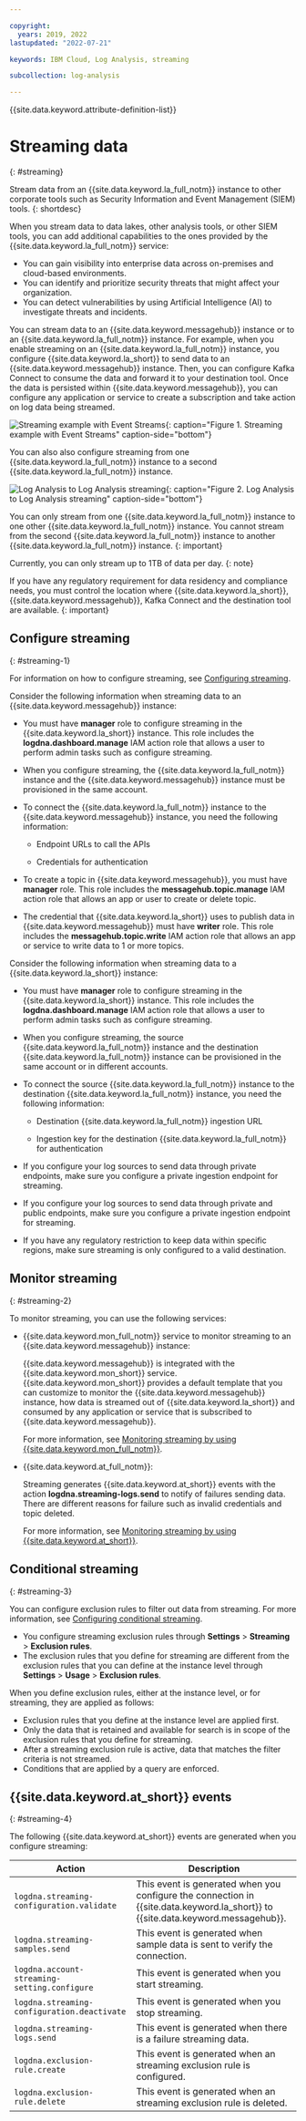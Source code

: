 ```yaml
---

copyright:
  years: 2019, 2022
lastupdated: "2022-07-21"

keywords: IBM Cloud, Log Analysis, streaming

subcollection: log-analysis

---
```


{{site.data.keyword.attribute-definition-list}}

# Streaming data
{: #streaming}

Stream data from an {{site.data.keyword.la_full_notm}} instance to other corporate tools such as Security Information and Event Management (SIEM) tools. 
{: shortdesc}

When you stream data to data lakes, other analysis tools, or other SIEM tools, you can add additional capabilities to the ones provided by the {{site.data.keyword.la_full_notm}} service:
- You can gain visibility into enterprise data across on-premises and cloud-based environments. 
- You can identify and prioritize security threats that might affect your organization.
- You can detect vulnerabilities by using Artificial Intelligence (AI) to investigate threats and incidents. 

You can stream data to an {{site.data.keyword.messagehub}} instance or to an {{site.data.keyword.la_full_notm}} instance. For example, when you enable streaming on an {{site.data.keyword.la_full_notm}} instance, you configure {{site.data.keyword.la_short}} to send data to an {{site.data.keyword.messagehub}} instance. Then, you can configure Kafka Connect to consume the data and forward it to your destination tool. Once the data is persisted within {{site.data.keyword.messagehub}}, you can configure any application or service to create a subscription and take action on log data being streamed.

![Streaming example with Event Streams](images/la_streams.svg "Streaming examples with Event Streams"){: caption="Figure 1. Streaming example with Event Streams" caption-side="bottom"}

You can also also configure streaming from one {{site.data.keyword.la_full_notm}} instance to a second {{site.data.keyword.la_full_notm}} instance.

![Log Analysis to Log Analysis streaming](images/la_to_la.svg "Log Analysis to Log Analysis streaming"){: caption="Figure 2. Log Analysis to Log Analysis streaming" caption-side="bottom"}

You can only stream from one {{site.data.keyword.la_full_notm}} instance to one other {{site.data.keyword.la_full_notm}} instance. You cannot stream from the second {{site.data.keyword.la_full_notm}} instance to another {{site.data.keyword.la_full_notm}} instance.
{: important}

Currently, you can only stream up to 1TB of data per day.
{: note}

If you have any regulatory requirement for data residency and compliance needs, you must control the location where {{site.data.keyword.la_short}}, {{site.data.keyword.messagehub}}, Kafka Connect and the destination tool are available.
{: important}


## Configure streaming
{: #streaming-1}

For information on how to configure streaming, see [Configuring streaming](/docs/log-analysis?topic=log-analysis-streaming-configure).

Consider the following information when streaming data to an {{site.data.keyword.messagehub}} instance:
- You must have **manager** role to configure streaming in the {{site.data.keyword.la_short}} instance. This role includes the **logdna.dashboard.manage** IAM action role that allows a user to perform admin tasks such as configure streaming.
- When you configure streaming, the {{site.data.keyword.la_full_notm}} instance and the {{site.data.keyword.messagehub}} instance must be provisioned in the same account.
- To connect the {{site.data.keyword.la_full_notm}} instance to the {{site.data.keyword.messagehub}} instance, you need the following information:
    
    - Endpoint URLs to call the APIs
    
    - Credentials for authentication
- To create a topic in {{site.data.keyword.messagehub}}, you must have **manager** role. This role includes the **messagehub.topic.manage** IAM action role that allows an app or user to create or delete topic.
- The credential that {{site.data.keyword.la_short}} uses to publish data in {{site.data.keyword.messagehub}} must have **writer** role. This role includes the **messagehub.topic.write** IAM action role that allows an app or service to write data to 1 or more topics.

Consider the following information when streaming data to a {{site.data.keyword.la_short}} instance:
- You must have **manager** role to configure streaming in the {{site.data.keyword.la_short}} instance. This role includes the **logdna.dashboard.manage** IAM action role that allows a user to perform admin tasks such as configure streaming.
- When you configure streaming, the source {{site.data.keyword.la_full_notm}} instance and the destination {{site.data.keyword.la_full_notm}} instance can be provisioned in the same account or in different accounts.
- To connect the source {{site.data.keyword.la_full_notm}} instance to the destination {{site.data.keyword.la_full_notm}} instance, you need the following information:
    
    - Destination {{site.data.keyword.la_full_notm}} ingestion URL
    
    - Ingestion key for the destination {{site.data.keyword.la_full_notm}} for authentication

- If you configure your log sources to send data through private endpoints, make sure you configure a private ingestion endpoint for streaming.

- If you configure your log sources to send data through private and public endpoints, make sure you configure a private ingestion endpoint for streaming.

- If you have any regulatory restriction to keep data within specific regions, make sure streaming is only configured to a valid destination.


## Monitor streaming
{: #streaming-2}

To monitor streaming, you can use the following services:
- {{site.data.keyword.mon_full_notm}} service to monitor streaming to an {{site.data.keyword.messagehub}} instance: 

    {{site.data.keyword.messagehub}} is integrated with the {{site.data.keyword.mon_short}} service. {{site.data.keyword.mon_short}} provides a default template that you can customize to monitor the {{site.data.keyword.messagehub}} instance, how data is streamed out of {{site.data.keyword.la_short}} and consumed by any application or service that is subscribed to {{site.data.keyword.messagehub}}.

    For more information, see [Monitoring streaming by using {{site.data.keyword.mon_full_notm}}](/docs/log-analysis?topic=log-analysis-streaming-monitor#streaming-monitor-1).

- {{site.data.keyword.at_full_notm}}:

    Streaming generates {{site.data.keyword.at_short}} events with the action **logdna.streaming-logs.send** to notify of failures sending data. There are different reasons for failure such as invalid credentials and topic deleted.

    For more information, see [Monitoring streaming by using {{site.data.keyword.at_short}}](/docs/log-analysis?topic=log-analysis-streaming-monitor#streaming-monitor-2).


## Conditional streaming
{: #streaming-3}

You can configure exclusion rules to filter out data from streaming. For more information, see [Configuring conditional streaming](/docs/log-analysis?topic=log-analysis-streaming-conditional).

- You configure streaming exclusion rules through **Settings** &gt; **Streaming** &gt; **Exclusion rules**. 
- The exclusion rules that you define for streaming are different from the exclusion rules that you can define at the instance level through **Settings** &gt; **Usage** &gt; **Exclusion rules**. 

When you define exclusion rules, either at the instance level, or for streaming, they are applied as follows:
- Exclusion rules that you define at the instance level are applied first.
- Only the data that is retained and available for search is in scope of the exclusion rules that you define for streaming.
- After a streaming exclusion rule is active, data that matches the filter criteria is not streamed.
- Conditions that are applied by a query are enforced. 



## {{site.data.keyword.at_short}} events
{: #streaming-4}

The following {{site.data.keyword.at_short}} events are generated when you configure streaming:

| Action | Description |
|--------|-------------|
| `logdna.streaming-configuration.validate`   | This event is generated when you configure the connection in {{site.data.keyword.la_short}} to {{site.data.keyword.messagehub}}. |
| `logdna.streaming-samples.send`             | This event is generated when sample data is sent to verify the connection. |
| `logdna.account-streaming-setting.configure`| This event is generated when you start streaming. |
| `logdna.streaming-configuration.deactivate` | This event is generated when you stop streaming. |
| `logdna.streaming-logs.send`              | This event is generated when there is a failure streaming data. |
| `logdna.exclusion-rule.create`            | This event is generated when an streaming exclusion rule is configured. |
| `logdna.exclusion-rule.delete`            | This event is generated when an streaming exclusion rule is deleted. |





